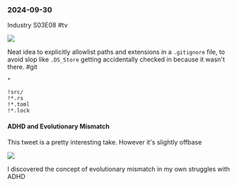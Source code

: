 ### 2024-09-30

Industry S03E08 #tv 

![](https://x.com/HSVSphere/status/1840515787389583658)

Neat idea to explicitly allowlist paths and extensions in a `.gitignore` file, to avoid slop like `.DS_Store` getting accidentally checked in because it wasn't there. #git 

```
*

!src/
!*.rs
!*.toml
!*.lock
```

#### ADHD and Evolutionary Mismatch
This tweet is a pretty interesting take. However it's slightly offbase

![](https://x.com/NoahRyanCo/status/1840399173172048316)

I discovered the concept of evolutionary mismatch in my own struggles with ADHD